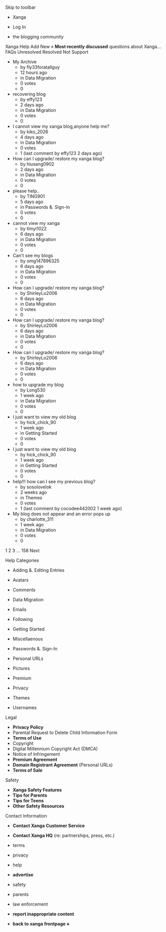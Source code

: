 Skip to toolbar

*   Xanga

*   Log In

*   the blogging community

Xanga Help Add New » **Most recently discussed** questions about Xanga… FAQs Unresolved Resolved Not Support

*   My Archive
    *   by fly33foratallguy
    *   12 hours ago
    *   in Data Migration
    *   0 votes
    *   0
*   recovering blog
    *   by effy123
    *   2 days ago
    *   in Data Migration
    *   0 votes
    *   0
*   I cannot view my xanga blog,anyone help me?
    *   by kiko\_2026
    *   4 days ago
    *   in Data Migration
    *   0 votes
    *   1 (last comment by effy123 2 days ago)
*   How can I upgrade/ restore my xanga blog?
    *   by hiusang0902
    *   2 days ago
    *   in Data Migration
    *   0 votes
    *   0
*   please help..
    *   by TING901
    *   5 days ago
    *   in Passwords &. Sign-In
    *   0 votes
    *   0
*   cannot view my xanga
    *   by timyi1022
    *   6 days ago
    *   in Data Migration
    *   0 votes
    *   0
*   Can't see my blogs
    *   by omg147896325
    *   6 days ago
    *   in Data Migration
    *   0 votes
    *   0
*   How can I upgrade/ restore my xanga blog?
    *   by ShirleyLo2006
    *   6 days ago
    *   in Data Migration
    *   0 votes
    *   0
*   How can I upgrade/ restore my xanga blog?
    *   by ShirleyLo2006
    *   6 days ago
    *   in Data Migration
    *   0 votes
    *   0
*   How can I upgrade/ restore my xanga blog?
    *   by ShirleyLo2006
    *   6 days ago
    *   in Data Migration
    *   0 votes
    *   0
*   how to upgrade my blog
    *   by Long530
    *   1 week ago
    *   in Data Migration
    *   0 votes
    *   0
*   I just want to view my old blog
    *   by hick\_chick\_90
    *   1 week ago
    *   in Getting Started
    *   0 votes
    *   0
*   I just want to view my old blog
    *   by hick\_chick\_90
    *   1 week ago
    *   in Getting Started
    *   0 votes
    *   0
*   help!!! how can I see my previous blog?
    *   by sosolovelok
    *   2 weeks ago
    *   in Themes
    *   0 votes
    *   1 (last comment by cocodee442002 1 week ago)
*   My blog does not appear and an error pops up
    *   by charlotte\_311
    *   1 week ago
    *   in Data Migration
    *   0 votes
    *   0

1 2 3 ... 158 Next

Help Categories

*   Adding &. Editing Entries
*   Avatars
*   Comments
*   Data Migration
*   Emails
*   Following
*   Getting Started
*   Miscellaenous

*   Passwords &. Sign-In
*   Personal URLs
*   Pictures
*   Premium
*   Privacy
*   Themes
*   Usernames

Legal

*   **Privacy Policy**
*   Parental Request to Delete Child Information Form
*   **Terms of Use**
*   Copyright
*   Digital Millennium Copyright Act (DMCA)
*   Notice of Infringement
*   **Premium Agreement**
*   **Domain Registrant Agreement** (Personal URLs)
*   **Terms of Sale**

Safety

*   **Xanga Safety Features**
*   **Tips for Parents**
*   **Tips for Teens**
*   **Other Safety Resources**

Contact Information

*   **Contact Xanga Customer Service**
*   **Contact Xanga HQ** (re: partnerships, press, etc.)

*   terms
*   privacy
*   help
*   **advertise**

*   safety
*   parents
*   law enforcement
*   **report inappropriate content**

*   **back to xanga frontpage »**